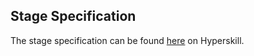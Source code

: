 ## Stage Specification

The stage specification can be found [here](https://hyperskill.org/projects/141/stages/747/implement) on Hyperskill.